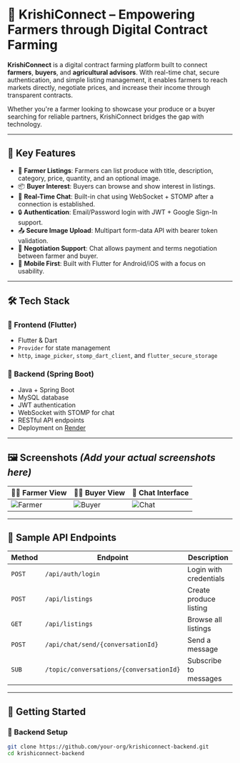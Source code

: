 # 🌾 KrishiConnect – Empowering Farmers through Digital Contract Farming

**KrishiConnect** is a digital contract farming platform built to connect **farmers**, **buyers**, and **agricultural advisors**. With real-time chat, secure authentication, and simple listing management, it enables farmers to reach markets directly, negotiate prices, and increase their income through transparent contracts.

Whether you're a farmer looking to showcase your produce or a buyer searching for reliable partners, KrishiConnect bridges the gap with technology.

---

## 🧠 Key Features

- 📝 **Farmer Listings**: Farmers can list produce with title, description, category, price, quantity, and an optional image.
- 📦 **Buyer Interest**: Buyers can browse and show interest in listings.
- 💬 **Real-Time Chat**: Built-in chat using WebSocket + STOMP after a connection is established.
- 🔒 **Authentication**: Email/Password login with JWT + Google Sign-In support.
- 📤 **Secure Image Upload**: Multipart form-data API with bearer token validation.
- 🧾 **Negotiation Support**: Chat allows payment and terms negotiation between farmer and buyer.
- 📱 **Mobile First**: Built with Flutter for Android/iOS with a focus on usability.

---

## 🛠️ Tech Stack

### 🔹 Frontend (Flutter)
- Flutter & Dart
- `Provider` for state management
- `http`, `image_picker`, `stomp_dart_client`, and `flutter_secure_storage`

### 🔹 Backend (Spring Boot)
- Java + Spring Boot
- MySQL database
- JWT authentication
- WebSocket with STOMP for chat
- RESTful API endpoints
- Deployment on [Render](https://render.com)

---

## 🖼️ Screenshots *(Add your actual screenshots here)*

| 🧑‍🌾 Farmer View | 🧑‍💼 Buyer View | 💬 Chat Interface |
|------------------|------------------|-------------------|
| ![Farmer](screenshots/farmer.png) | ![Buyer](screenshots/buyer.png) | ![Chat](screenshots/chat.png) |

---

## 🧪 Sample API Endpoints

| Method | Endpoint | Description |
|--------|----------|-------------|
| `POST` | `/api/auth/login` | Login with credentials |
| `POST` | `/api/listings` | Create produce listing |
| `GET`  | `/api/listings` | Browse all listings |
| `POST` | `/api/chat/send/{conversationId}` | Send a message |
| `SUB`  | `/topic/conversations/{conversationId}` | Subscribe to messages |

---

## 🚀 Getting Started

### 🔧 Backend Setup
```bash
git clone https://github.com/your-org/krishiconnect-backend.git
cd krishiconnect-backend
